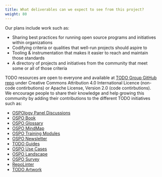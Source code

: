 ```yaml
---
title: What deliverables can we expect to see from this project?
weight: 80
---
```


Our plans include work such as:

* Sharing best practices for running open source programs and initiatives within organizations
* Codifying criteria or qualities that well-run projects should aspire to
* Tooling & instrumentation that makes it easier to reach and maintain those standards
* A directory of projects and initiatives from the community that meet some or all of those criteria

TODO resources are open to everyone and available at [TODO Group GitHub repo](https://github.com/todogroup) under Creative Commons Attribution 4.0 International Licence (non-code contirbutions) or Apache License, Version 2.0 (code contirbutions). We encourage people to share their knowledge and help growing this community by adding their contributions to the different TODO initiatives such as:

* [OSPOlogy Panel Discussions](https://github.com/todogroup/ospology/tree/main/meetings)
* [OSPO Book](https://github.com/todogroup/ospology/tree/main/ospo-book)
* [OSPO Glossary](https://ospoglossary.todogroup.org/)
* [OSPO MindMap](https://github.com/todogroup/ospology/tree/main/ospo-mindmap)
* [OSPO Training Modules](https://github.com/todogroup/ospo101)
* [OSPO Newsletter](https://github.com/todogroup/ospology/tree/main/newsletter)
* [TODO Guides](https://github.com/todogroup/todogroup.org/tree/main/content/en/guides)
* [OSPO Use Cases](https://github.com/todogroup/todogroup.org/tree/main/content/en/blog)
* [OSPO Landscape](https://github.com/todogroup/ospolandscape)
* [OSPO Survey](https://github.com/todogroup/osposurvey)
* [RepoLinter](https://github.com/todogroup/repolinter)
* [TODO Artwork](https://github.com/todogroup/artwork)